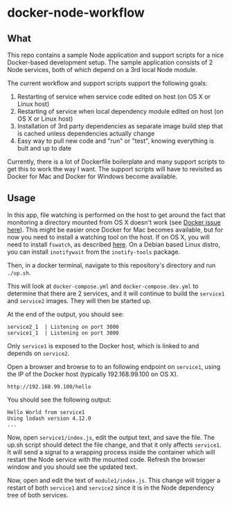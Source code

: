 # docker-node-workflow
## What
This repo contains a sample Node application and support scripts for a nice Docker-based development setup. The sample application consists of 2 Node services, both of which depend on a 3rd local Node module.

The current workflow and support scripts support the following goals:

1. Restarting of service when service code edited on host (on OS X or Linux host)
2. Restarting of service when local dependency module edited on host (on OS X or Linux host)
3. Installation of 3rd party dependencies as separate image build step that is cached unless dependencies actually change
4. Easy way to pull new code and "run" or "test", knowing everything is bult and up to date

Currently, there is a lot of Dockerfile boilerplate and many support scripts to get this to work the way I want. The support scripts will have to revisited as Docker for Mac and Docker for Windows become available.

## Usage
In this app, file watching is performed on the host to get around the fact that monitoring a directory mounted from OS X doesn't work (see [Docker issue here](https://github.com/docker/docker/issues/18246)).
This might be easier once Docker for Mac becomes available, but for now you need to install a watching tool on the host. If on OS X, you will need to install `fswatch`, as described [here](https://emcrisostomo.github.io/fswatch/getting.html).
On a Debian based Linux distro, you can install `inotifywait` from the `inotify-tools` package.

Then, in a docker terminal, navigate to this repository's directory and run `./up.sh`.

This will look at `docker-compose.yml` and `docker-compose.dev.yml` to determine that there are 2 services, and it will continue to build the `service1` and `service2` images. They will then be started up.

At the end of the output, you should see:

```
service2_1  | Listening on port 3000
service1_1  | Listening on port 3000
```

Only `service1` is exposed to the Docker host, which is linked to and depends on `service2`.

Open a browser and browse to to an following endpoint on `service1`, using the IP of the Docker host (typically 192.168.99.100 on OS X).

```
http://192.168.99.100/hello
```

You should see the following output:
```
Hello World from service1
Using lodash version 4.12.0
...
```

Now, open `service1/index.js`, edit the output text, and save the file. The up.sh script should detect the file change, and that it only affects `service1`. It will send a signal to a wrapping process inside the container which will restart the Node service with the mounted code. Refresh the browser window and you should see the updated text.

Now, open and edit the text of `module1/index.js`. This change will trigger a restart of both `service1` and `service2` since it is in the Node dependency tree of both services.
